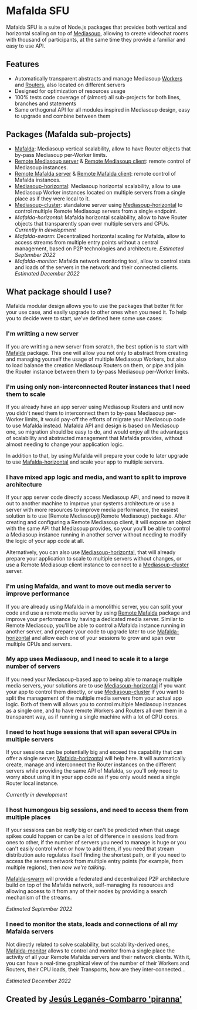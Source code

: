 # Mafalda SFU

Mafalda SFU is a suite of Node.js packages that provides both vertical and
horizontal scaling on top of [Mediasoup](https://mediasoup.org/), allowing to
create videochat rooms with thousand of participants, at the same time they
provide a familiar and easy to use API.

## Features

- Automatically transparent abstracts and manage Mediasoup
  [Workers](https://mediasoup.org/documentation/v3/mediasoup/api/#Worker) and
  [Routers](https://mediasoup.org/documentation/v3/mediasoup/api/#Router), also
  located on different servers
- Designed for optimization of resources usage
- 100% tests code coverage of (almost) all sub-projects for both lines,
  branches and statements
- Same orthogonal API for all modules inspired in Mediasoup design, easy to
  upgrade and combine between them

## Packages (Mafalda sub-projects)

- [Mafalda](Mafalda): Mediasoup vertical scalability, allow to have Router
  objects that by-pass Mediasoup per-Worker limits.
- [Remote Mediasoup server](Remote-Mediasoup-server) &
  [Remote Mediasoup client](Remote-Mediasoup-client): remote control of
  Mediasoup instances.
- [Remote Mafalda server](Remote-Mafalda-server) &
  [Remote Mafalda client](Remote-Mafalda-client): remote control of Mafalda
  instances.
- [Mediasoup-horizontal](Mediasoup-horizontal): Mediasoup horizontal
  scalability, allow to use Mediasoup Worker instances located on multiple
  servers from a single place as if they were local to it.
- [Mediasoup-cluster](Mediasoup-cluster): standalone server using
  [Mediasoup-horizontal](Mediasoup-horizontal) to control multiple Remote
  Mediasoup servers from a single endpoint.
- *Mafalda-horizontal*: Mafalda horizontal scalability, allow to have Router
  objects that transparently span over multiple servers and CPUs.
  *Currently in development*
- *Mafalda-swarm*: Decentralized horizontal scaling for Mafalda, allow to access
  streams from multiple entry points without a central management, based on P2P
  technologies and architecture. *Estimated September 2022*
- *Mafalda-monitor*: Mafalda network monitoring tool, allow to control stats and
  loads of the servers in the network and their connected clients.
  *Estimated December 2022*

## What package should I use?

Mafalda modular design allows you to use the packages that better fit for your
use case, and easily upgrade to other ones when you need it. To help you to
decide were to start, we've defined here some use cases:

### I'm writting a new server

If you are writting a new server from scratch, the best option is to start with
[Mafalda](Mafalda) package. This one will allow you not only to abstract from
creating and managing yourself the usage of multiple Mediasoup Workers, but also
to load balance the creation Mediasoup Routers on them, or pipe and join the
Router instance between them to by-pass Mediasoup per-Worker limits.

### I'm using only non-interconnected Router instances that I need them to scale

If you already have an app server using Mediasoup Routers and until now you
didn't need them to interconnect them to by-pass Mediasoup per-Worker limits, it
would pay-off the efforts of migrate your Mediasoup code to use Mafalda instead.
Mafalda API and design is based on Mediasoup one, so migration should be easy to
do, and would enjoy all the advantages of scalability and abstracted management
that Mafalda provides, without almost needing to change your application logic.

In addition to that, by using Mafalda will prepare your code to later upgrade to
use [Mafalda-horizontal](Mafalda-horizontal) and scale your app to multiple
servers.

### I have mixed app logic and media, and want to split to improve architecture

If your app server code directly access Mediasoup API, and need to move it out
to another machine to improve your systems architecture or use a server with
more resources to improve media performance, the easiest solution is to use
[Remote Mediasoup](Remote Mediasoup) package. After creating and configuring a
Remote Mediasoup client, it will expose an object with the same API that
Mediasoup provides, so your you'll be able to control a Mediasoup instance
running in another server without needing to modify the logic of your app code
at all.

Alternatively, you can also use [Mediasoup-horizontal](Mediasoup-horizontal),
that will already prepare your application to scale to multiple servers without
changes, or use a Remote Mediasoup client instance to connect to a
[Mediasoup-cluster](Mediasoup-cluster) server.

### I'm using Mafalda, and want to move out media server to improve performance

If you are already using Mafalda in a monolithic server, you can split your code
and use a remote media server by using [Remote Mafalda](Remote-Mafalda) package
and improve your performance by having a dedicated media server. Similar to
Remote Mediasoup, you'll be able to control a Mafalda instance running in
another server, and prepare your code to upgrade later to use
[Mafalda-horizontal](Mafalda-horizontal) and allow each one of your sessions to
grow and span over multiple CPUs and servers.

### My app uses Mediasoup, and I need to scale it to a large number of servers

If you need your Mediasoup-based app to being able to manage multiple media
servers, your solutions are to use [Mediasoup-horizontal](Mediasoup-horizontal)
if you want your app to control them directly, or use
[Mediasoup-cluster](Mediasoup-cluster) if you want to split the management of
the multiple media servers from your actual app logic. Both of them will allows
you to control multiple Mediasoup instances as a single one, and to have remote
Workers and Routers all over them in a transparent way, as if running a single
machine with a lot of CPU cores.

### I need to host huge sessions that will span several CPUs in multiple servers

If your sessions can be potentially big and exceed the capability that can offer
a single server, [Mafalda-horizontal](Mafalda-horizontal) will help here. It
will automatically create, manage and interconnect the Router instances on the
different servers while providing the same API of Mafalda, so you'll only need
to worry about using it in your app code as if you only would need a single
Router local instance.

*Currently in development*

### I host humongous big sessions, and need to access them from multiple places

If your sessions can be *really* big or can't be predicted when that usage
spikes could happen or can be a lot of difference in sessions load from ones to
other, if the number of servers you need to manage is huge or you can't easily
control when or how to add them, if you need that stream distribution auto
regulates itself finding the shortest path, or if you need to access the servers
network from multiple entry points (for example, from multiple regions), then
*now we're talking*.

[Mafalda-swarm]() will provide a federated and decentralized P2P architecture
build on top of the Mafalda network, self-managing its resources and allowing
access to it from any of their nodes by providing a search mechanism of the
streams.

*Estimated September 2022*

### I need to monitor the stats, loads and connections of all my Mafalda servers

Not directly related to solve scalability, but scalability-derived ones,
[Mafalda-monitor]() allows to control and monitor from a single place the
activity of all your Remote Mafalda servers and their network clients. With it,
you can have a real-time graphical view of the number of their Workers and
Routers, their CPU loads, their Transports, how are they inter-connected...

*Estimated December 2022*

## Created by [Jesús Leganés-Combarro 'piranna'](https://piranna.github.io/)
